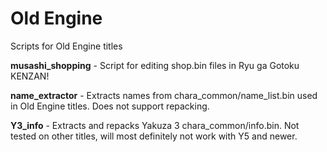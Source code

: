 # Old Engine
Scripts for Old Engine titles

**musashi_shopping** - Script for editing shop.bin files in Ryu ga Gotoku KENZAN!

**name_extractor** - Extracts names from chara_common/name_list.bin used in Old Engine titles. Does not support repacking.

**Y3_info** - Extracts and repacks Yakuza 3 chara_common/info.bin. Not tested on other titles, will most definitely not work with Y5 and newer.